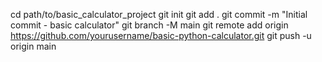 cd path/to/basic_calculator_project
git init
git add .
git commit -m "Initial commit - basic calculator"
git branch -M main
git remote add origin https://github.com/yourusername/basic-python-calculator.git
git push -u origin main
